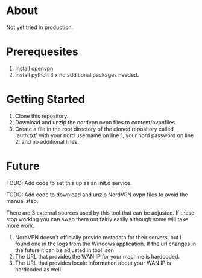 # About

Not yet tried in production.

# Prerequesites

1. Install openvpn
1. Install python 3.x no additional packages needed.


# Getting Started

1. Clone this repository.
1. Download and unzip the nordvpn ovpn files to content/ovpnfiles
1. Create a file in the root directory of the cloned repository called 'auth.txt' with your nord username on line 1, your nord password on line 2, and no additional lines.

# Future

TODO: Add code to set this up as an init.d service.

TODO: Add code to download and unzip NordVPN ovpn files to avoid the manual step.

There are 3 external sources used by this tool that can be adjusted. If these stop working you can swap them out fairly easily although some will take more work.

1. NordVPN doesn't officially provide metadata for their servers, but I found one in the logs from the Windows application. If the url changes in the future it can be adjusted in tool.json
1. The URL that provides the WAN IP for your machine is hardcoded.
1. The URL that provides locale information about your WAN IP is hardcoded as well.

